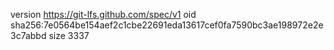 version https://git-lfs.github.com/spec/v1
oid sha256:7e0564be154aef2c1cbe22691eda13617cef0fa7590bc3ae198972e2e3c7abbd
size 3337
